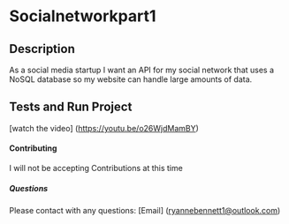 # Socialnetworkpart1

## Description
As a social media startup I want an API for my social network that uses a NoSQL database so my website can handle large amounts of data. 
## Tests and Run Project
[watch the video]
(https://youtu.be/o26WjdMamBY)
#### Contributing 
I will not be accepting Contributions at this time 
##### Questions 
Please contact with any questions: 
[Email]
(ryannebennett1@outlook.com)
